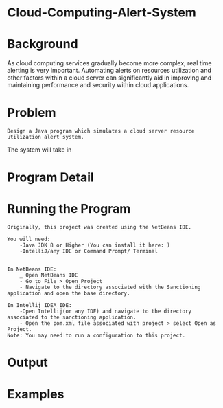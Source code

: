 # Cloud-Computing-Alert-System

# Background

  As cloud computing services gradually become more complex, real time alerting is very 
  important. Automating alerts on resources utilization and other factors within a 
  cloud server can significantly aid in improving and maintaining performance and security
  within cloud applications.

# Problem

	Design a Java program which simulates a cloud server resource utilization alert system. 
  The system will take in 

# Program Detail

	

# Running the Program 
	
    Originally, this project was created using the NetBeans IDE.

	You will need: 
		-Java JDK 8 or Higher (You can install it here: )
		-IntelliJ/any IDE or Command Prompt/ Terminal
	

	In NetBeans IDE: 
		_ Open NetBeans IDE
		- Go to File > Open Project
		- Navigate to the directory associated with the Sanctioning application and open the base directory.

	In Intellij IDEA IDE:
		-Open Intellij(or any IDE) and navigate to the directory associated to the sanctioning application.
		- Open the pom.xml file associated with project > select Open as Project.
	Note: You may need to run a configuration to this project.

			

# Output 
	
	
# Examples
	
